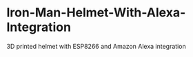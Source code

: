 # Iron-Man-Helmet-With-Alexa-Integration
3D printed helmet with ESP8266 and Amazon Alexa integration

